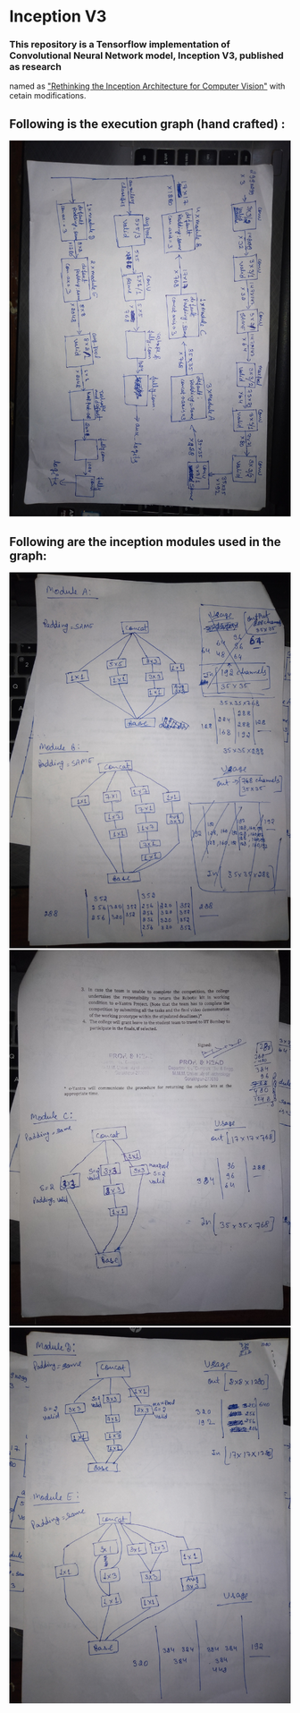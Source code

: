 # Inception V3
### This repository is a Tensorflow implementation of Convolutional Neural Network model, Inception V3, published as research 
named as ["Rethinking the Inception Architecture for Computer Vision"](https://arxiv.org/abs/1512.00567) with cetain modifications.

## Following is the execution graph (hand crafted) :
![Execution Graph](./IMG20181226012215.jpg)

## Following are the inception modules used in the graph:
![Module A and B](./IMG20181226010510.jpg)
![Module C](./IMG20181226010534.jpg)
![Module D and E](./IMG20181226010607.jpg)
